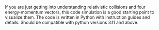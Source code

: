 If you are just getting into understanding relativistic collisions and four energy-momentum vectors, this code simulation is a good starting point to visualize them. The code is written in Python with instruction guides and details. Should be compatible with python versions 3.11 and above.
